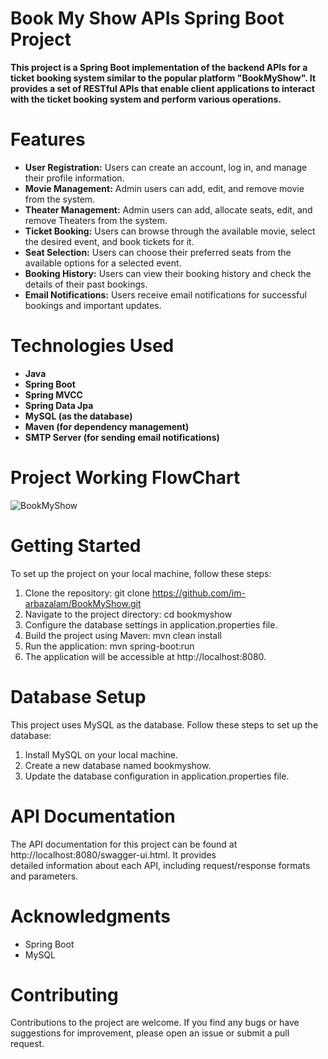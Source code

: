 # Book My Show APIs Spring Boot Project
**This project is a Spring Boot implementation of the backend APIs for a ticket booking system similar to the popular platform "BookMyShow".
It provides a set of RESTful APIs that enable client applications to interact with the ticket booking system and perform various operations.**

# Features
+  **User Registration:** Users can create an account, log in, and manage their profile information.
+  **Movie Management:** Admin users can add, edit, and remove movie from the system.
+  **Theater Management:** Admin users can add, allocate seats, edit, and remove Theaters from the system.
+  **Ticket Booking:** Users can browse through the available movie, select the desired event, and book tickets for it.
+  **Seat Selection:** Users can choose their preferred seats from the available options for a selected event.
+  **Booking History:** Users can view their booking history and check the details of their past bookings.
+  **Email Notifications:** Users receive email notifications for successful bookings and important updates.

# Technologies Used
+ **Java**
+ **Spring Boot**
+ **Spring MVCC**
+ **Spring Data Jpa**
+ **MySQL (as the database)**
+ **Maven (for dependency management)**
+ **SMTP Server (for sending email notifications)**

# Project Working FlowChart
![BookMyShow](https://github.com/im-arbazalam/BookMyShow/assets/114339920/9092193c-bb53-42b4-99d6-00dbdc7a0c9f)

# Getting Started
To set up the project on your local machine, follow these steps:

1.  Clone the repository: git clone https://github.com/im-arbazalam/BookMyShow.git
1.  Navigate to the project directory: cd bookmyshow
1.  Configure the database settings in application.properties file.
1.  Build the project using Maven: mvn clean install
1.  Run the application: mvn spring-boot:run
1.  The application will be accessible at http://localhost:8080.

# Database Setup
This project uses MySQL as the database. Follow these steps to set up the database:

1.  Install MySQL on your local machine.
1.  Create a new database named bookmyshow.
1.  Update the database configuration in application.properties file.

# API Documentation
The API documentation for this project can be found at http://localhost:8080/swagger-ui.html. It provides   
detailed information about each API, including request/response formats and parameters.

# Acknowledgments
+  Spring Boot  
+  MySQL
  
# Contributing
Contributions to the project are welcome. If you find any bugs or have suggestions for improvement, please open an
issue or submit a pull request.
